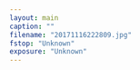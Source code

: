 ```yaml
---
layout: main
caption: ""
filename: "20171116222809.jpg"
fstop: "Unknown"
exposure: "Unknown"
---
```

